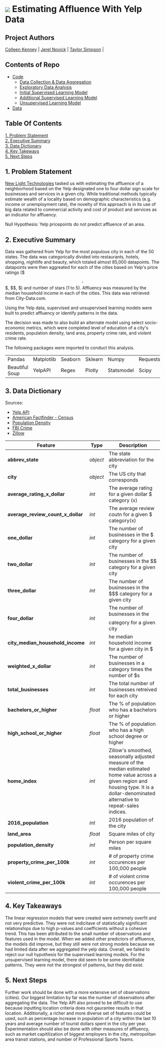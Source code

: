 # ![](https://ga-dash.s3.amazonaws.com/production/assets/logo-9f88ae6c9c3871690e33280fcf557f33.png) Estimating Affluence With Yelp Data

## Project Authors
[Colleen Kenney](https://github.com/cobkenney) | [Jerel Novick](https://github.com/JerelNovick) | [Taylor Simpson](https://github.com/taylorjsimpson) |

## Contents of Repo

<!--ts-->
* [Code](https://git.generalassemb.ly/cobkenney/Project_5/tree/master/code)
  * [Data Collection & Data Aggregation](https://git.generalassemb.ly/cobkenney/Project_5/blob/master/code/Data_Collection_%26_Aggregration.ipynb)
  * [Exploratory Data Analysis](https://git.generalassemb.ly/cobkenney/Project_5/blob/master/code/Exploratory_Data_Analysis.ipynb)
  * [Initial Supervised Learning Model](https://git.generalassemb.ly/cobkenney/Project_5/blob/master/code/Initial_Supervised_Learning_Modeling.ipynb)
  * [Additional Supervised Learning Model](https://git.generalassemb.ly/cobkenney/Project_5/blob/master/code/Additional_Supervised_Learning_Modeling.ipynb)
  * [Unsupervised Learning Model](https://git.generalassemb.ly/cobkenney/Project_5/blob/master/code/Unsupervised_Learning_Modeling.ipynb)
* [Data](https://git.generalassemb.ly/cobkenney/Project_5/tree/master/data)
<!--te-->

## Table Of Contents
[1. Problem Statement](#1.-Problem-Statement)<br>
[2. Executive Summary](#2.-Tools-&-Methodology)<br>
[3. Data Dictionary](#3.-Data-Dictionary)<br>
[4. Key Takeways](#4.-Key-Takeaways)<br>
[5. Next Steps](#5.-Next-Steps)<br>

## 1. Problem Statement

[New Light Technologies](https://newlighttechnologies.com/) tasked us with estimating the affluence of a neighborhood based on the Yelp designated one to four dollar sign scale for businesses and services in a given city. While traditional methods typically estimate wealth of a locality based on demographic characteristics (e.g. income or unemployment rate), the novelty of this approach is in its use of big data related to commercial activity and cost of product and services as an indicator for affluency.

Null Hypothesis: Yelp pricepoints do not predict affluence of an area.

## 2. Executive Summary

Data was gathered from Yelp for the most populous city in each of the 50 states. The data was categorically divided into restaurants, hotels, shopping, nightlife and beauty, which totaled almost 85,000 datapoints.  The datapoints were then aggreated for each of the cities based on Yelp's price ratings ($$$, $$$, $$, $) and number of stars (1 to 5). Affluency was measured by the median household income in each of the cities. This data was retrieved from City-Data.com.

Using the Yelp data, supervised and unsupervised learning models were built to predict affluency or identify patterns in the data.

The decision was made to also build an alternate model using select socio-economic metrics, which were completed level of education of a city's residents, population density, land area, property crime rate, and violent crime rate. 

The following packages were imported to conduct this analysis.

|                |            |         |         |            |          |
|----------------|------------|---------|---------|------------|----------|
| Pandas         | Matplotlib | Seaborn | Sklearn | Numpy      | Requests |
| Beautiful Soup | YelpAPI   | Regex   | Plotly  | Statsmodel | Scipy    |


## 3. Data Dictionary

Sources:
* [Yelp API](https://www.yelp.com/fusion)
* [American Factfinder - Census](https://factfinder.census.gov/faces/nav/jsf/pages/index.xhtml)
* [Population Density](https://www.governing.com/gov-data/population-density-land-area-cities-map.html)
* [FBI Crime](https://ucr.fbi.gov/crime-in-the-u.s/2017/crime-in-the-u.s.-2017/topic-pages/tables/table-4)
* [Zillow](https://www.zillow.com/research/data/)

|Feature|Type|Description|
|---|---|---|
|**abbrev_state**|*object*|The state abbreviation for the city|
|**city**|*object*|The US city that corresponds|
|**average_rating_x_dollar**|*int*|The average rating for a given dollar $ category (x)|
|**average_review_count_x_dollar**|*int*|The average review coutn for a given $ category(x)|
|**one_dollar**|*int*|The number of businesses in the $ category for a given city|
|**two_dollar**|*int*|The number of businesses in the $$ category for a given city|
|**three_dollar**|*int*|The number of businesses in the $$$ category for a given city|
|**four_dollar**|*int*|The number of businesses in the $$$$ category for a given city|
|**city_median_household_income**|*int*| he median household income for a given city in $|
|**weighted_x_dollar**|*int*|The number of businesses in a category times the number of $s|
|**total_businesses**|*int*|The total number of businesses retreived for each city|
|**bachelors_or_higher**|*float*|The % of population who has a bachelors or higher|
|**high_school_or_higher**|*float*|The % of population who has a high school degree or higher|
|**home_index**|*int*|Zillow's smoothed, seasonally adjusted measure of the median estimated home value across a given region and housing type. It is a dollar-denominated alternative to repeat-sales indices.|
|**2016_population**|*int*|2016 population of the city|
|**land_area**|*float*|Square miles of city|
|**population_density**|*int*|Person per square miles|
|**property_crime_per_100k**|*int*|# of property crime occurences per 100,000 people|
|**violent_crime_per_100k**|*int*|# of violent crime occurences per 100,000 people|

## 4. Key Takeaways

The linear regression models that were created were extremely overfit and not very predictive. They were not indicitave of statistically significant relationships due to high p-values and coefficients without a cohesive trend. This has been attributed to the small number of observations and features used in the model. When we added other predictors of affluence, the models did improve, but they still were not strong models because we had limited data after we aggregated the yelp data. Overall, we failed to reject our null hypothesis for the supervised learning models. For the unsupervised learning model, there did seem to be some identifiable patterns. They were not the strongest of patterns, but they did exist.

## 5. Next Steps

Further work should be done with a more extensive set of observations (cities). Our biggest limitation by far was the number of observations after aggregating the data. The Yelp API also proved to be difficult to use because inputting location criteria does not gaurantee results in that location. Additionally, a richer and more diverse set of features could be used, such as percentage increase in population of a city within the last 10 years and average number of tourist dollars spent in the city per year. Experimentation should also be done with other measures of affluency, such as market capitilization of biggest employers in the city, metropolitan area transit stations, and number of Professional Sports Teams.    
